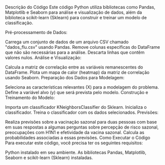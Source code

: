 Descrição do Código
Este código Python utiliza bibliotecas como Pandas, Matplotlib e Seaborn para análise e visualização de dados, além da biblioteca scikit-learn (Sklearn) para construir e treinar um modelo de classificação.

Pré-processamento de Dados:

Carrega um conjunto de dados de um arquivo CSV chamado "dados_flu.csv" usando Pandas.
Remove colunas específicas do DataFrame que não são necessárias para a análise.
Descarta linhas que contêm valores nulos.
Análise e Visualização:

Calcula a matriz de correlação entre as variáveis remanescentes do DataFrame.
Plota um mapa de calor (heatmap) da matriz de correlação usando Seaborn.
Preparação dos Dados para Modelagem:

Seleciona as características relevantes (X) para a modelagem do problema.
Define a variável alvo (y) que será prevista pelo modelo.
Construção e Treinamento do Modelo:

Importa um classificador KNeighborsClassifier do Sklearn.
Inicializa o classificador.
Treina o classificador com os dados selecionados.
Previsões:

Realiza previsões sobre a vacinação sazonal para duas pessoas com base em suas respostas a algumas perguntas sobre percepção de risco sazonal, preocupações com H1N1 e efetividade da vacina sazonal.
Calcula as probabilidades associadas a essas previsões.
Como Executar o Código
Para executar este código, você precisa ter os seguintes requisitos:

Python instalado em seu ambiente.
As bibliotecas Pandas, Matplotlib, Seaborn e scikit-learn (Sklearn) instaladas.